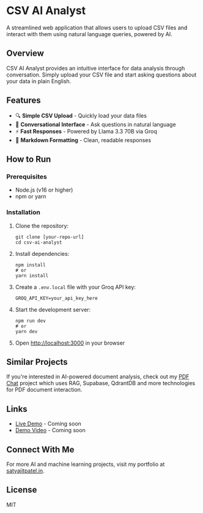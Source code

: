 # CSV AI Analyst

A streamlined web application that allows users to upload CSV files and interact with them using natural language queries, powered by AI.

## Overview

CSV AI Analyst provides an intuitive interface for data analysis through conversation. Simply upload your CSV file and start asking questions about your data in plain English.

## Features

- 🔍 **Simple CSV Upload** - Quickly load your data files
- 💬 **Conversational Interface** - Ask questions in natural language
- ⚡ **Fast Responses** - Powered by Llama 3.3 70B via Groq
- 🎨 **Markdown Formatting** - Clean, readable responses

## How to Run

### Prerequisites

- Node.js (v16 or higher)
- npm or yarn

### Installation

1. Clone the repository:
   ```
   git clone [your-repo-url]
   cd csv-ai-analyst
   ```

2. Install dependencies:
   ```
   npm install
   # or
   yarn install
   ```

3. Create a `.env.local` file with your Groq API key:
   ```
   GROQ_API_KEY=your_api_key_here
   ```

4. Start the development server:
   ```
   npm run dev
   # or
   yarn dev
   ```

5. Open [http://localhost:3000](http://localhost:3000) in your browser

## Similar Projects

If you're interested in AI-powered document analysis, check out my [PDF Chat](https://peerlist.io/i_satyajit/project/pdfchat) project which uses RAG, Supabase, QdrantDB and more technologies for PDF document interaction.

## Links

- [Live Demo](#) - Coming soon
- [Demo Video](#) - Coming soon

## Connect With Me

For more AI and machine learning projects, visit my portfolio at [satyajitpatel.in](https://www.satyajitpatel.in).

## License

MIT
